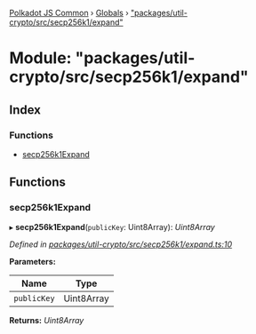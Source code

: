 [Polkadot JS Common](../README.md) › [Globals](../globals.md) › ["packages/util-crypto/src/secp256k1/expand"](_packages_util_crypto_src_secp256k1_expand_.md)

# Module: "packages/util-crypto/src/secp256k1/expand"

## Index

### Functions

* [secp256k1Expand](_packages_util_crypto_src_secp256k1_expand_.md#secp256k1expand)

## Functions

###  secp256k1Expand

▸ **secp256k1Expand**(`publicKey`: Uint8Array): *Uint8Array*

*Defined in [packages/util-crypto/src/secp256k1/expand.ts:10](https://github.com/polkadot-js/common/blob/4111122c/packages/util-crypto/src/secp256k1/expand.ts#L10)*

**Parameters:**

Name | Type |
------ | ------ |
`publicKey` | Uint8Array |

**Returns:** *Uint8Array*
